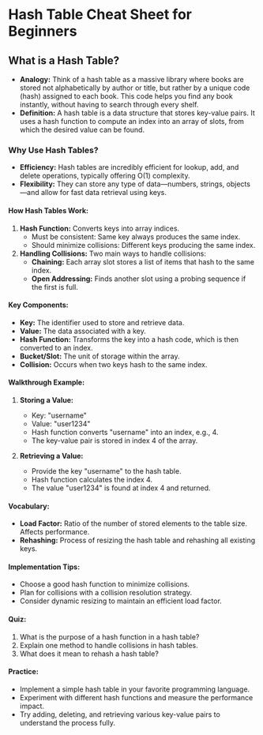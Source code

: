 # **Hash Table Cheat Sheet for Beginners**

## **What is a Hash Table?**

- **Analogy:** Think of a hash table as a massive library where books are stored not alphabetically by author or title, but rather by a unique code (hash) assigned to each book. This code helps you find any book instantly, without having to search through every shelf.
- **Definition:** A hash table is a data structure that stores key-value pairs. It uses a hash function to compute an index into an array of slots, from which the desired value can be found.

### **Why Use Hash Tables?**

- **Efficiency:** Hash tables are incredibly efficient for lookup, add, and delete operations, typically offering O(1) complexity.
- **Flexibility:** They can store any type of data—numbers, strings, objects—and allow for fast data retrieval using keys.

#### **How Hash Tables Work:**

1. **Hash Function:** Converts keys into array indices.
   - Must be consistent: Same key always produces the same index.
   - Should minimize collisions: Different keys producing the same index.
2. **Handling Collisions:** Two main ways to handle collisions:
   - **Chaining:** Each array slot stores a list of items that hash to the same index.
   - **Open Addressing:** Finds another slot using a probing sequence if the first is full.

#### **Key Components:**

- **Key:** The identifier used to store and retrieve data.
- **Value:** The data associated with a key.
- **Hash Function:** Transforms the key into a hash code, which is then converted to an index.
- **Bucket/Slot:** The unit of storage within the array.
- **Collision:** Occurs when two keys hash to the same index.

#### **Walkthrough Example:**

1. **Storing a Value:**
   - Key: "username"
   - Value: "user1234"
   - Hash function converts "username" into an index, e.g., 4.
   - The key-value pair is stored in index 4 of the array.

2. **Retrieving a Value:**
   - Provide the key "username" to the hash table.
   - Hash function calculates the index 4.
   - The value "user1234" is found at index 4 and returned.

#### **Vocabulary:**

- **Load Factor:** Ratio of the number of stored elements to the table size. Affects performance.
- **Rehashing:** Process of resizing the hash table and rehashing all existing keys.

#### **Implementation Tips:**

- Choose a good hash function to minimize collisions.
- Plan for collisions with a collision resolution strategy.
- Consider dynamic resizing to maintain an efficient load factor.

#### **Quiz:**

1. What is the purpose of a hash function in a hash table?
2. Explain one method to handle collisions in hash tables.
3. What does it mean to rehash a hash table?

#### **Practice:**

- Implement a simple hash table in your favorite programming language.
- Experiment with different hash functions and measure the performance impact.
- Try adding, deleting, and retrieving various key-value pairs to understand the process fully.

